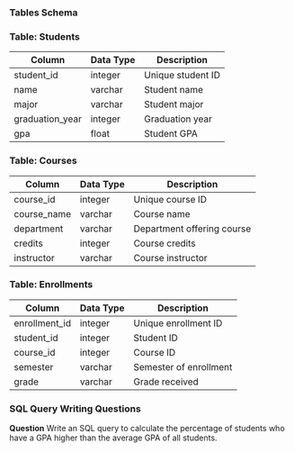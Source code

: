 ### **Tables Schema**

### Table: Students

| Column | Data Type | Description |
| --- | --- | --- |
| student_id | integer | Unique student ID |
| name | varchar | Student name |
| major | varchar | Student major |
| graduation_year | integer | Graduation year |
| gpa | float | Student GPA |

### Table: Courses

| Column | Data Type | Description |
| --- | --- | --- |
| course_id | integer | Unique course ID |
| course_name | varchar | Course name |
| department | varchar | Department offering course |
| credits | integer | Course credits |
| instructor | varchar | Course instructor |

### Table: Enrollments

| Column | Data Type | Description |
| --- | --- | --- |
| enrollment_id | integer | Unique enrollment ID |
| student_id | integer | Student ID |
| course_id | integer | Course ID |
| semester | varchar | Semester of enrollment |
| grade | varchar | Grade received |

### **SQL Query Writing Questions**

**Question**
Write an SQL query to calculate the percentage of students who have a GPA higher than the average GPA of all students.

